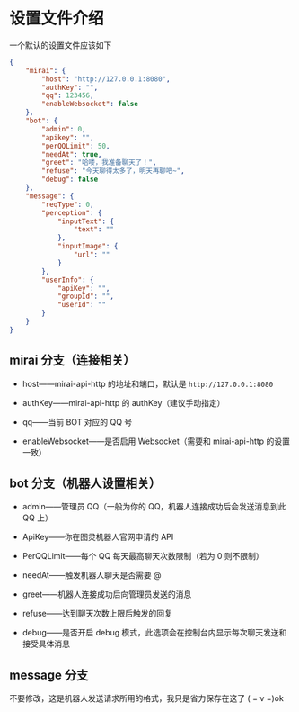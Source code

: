 # 设置文件介绍

一个默认的设置文件应该如下

``` json
{
    "mirai": {
        "host": "http://127.0.0.1:8080",
        "authKey": "",
        "qq": 123456,
        "enableWebsocket": false
    },
    "bot": {
        "admin": 0,
        "apikey": "",
        "perQQLimit": 50,
        "needAt": true,
        "greet": "哈喽，我准备聊天了！",
        "refuse": "今天聊得太多了，明天再聊吧~",
        "debug": false
    },
    "message": {
        "reqType": 0,
        "perception": {
            "inputText": {
                "text": ""
            },
            "inputImage": {
                "url": ""
            }
        },
        "userInfo": {
            "apiKey": "",
            "groupId": "",
            "userId": ""
        }
    }
}
```

## mirai 分支（连接相关）

- host——mirai-api-http 的地址和端口，默认是 `http://127.0.0.1:8080`

- authKey——mirai-api-http 的 authKey（建议手动指定）

- qq——当前 BOT 对应的 QQ 号

- enableWebsocket——是否启用 Websocket（需要和 mirai-api-http 的设置一致）

## bot 分支（机器人设置相关）

- admin——管理员 QQ（一般为你的 QQ，机器人连接成功后会发送消息到此 QQ 上）

- ApiKey——你在图灵机器人官网申请的 API

- PerQQLimit——每个 QQ 每天最高聊天次数限制（若为 0 则不限制）

- needAt——触发机器人聊天是否需要 @

- greet——机器人连接成功后向管理员发送的消息

- refuse——达到聊天次数上限后触发的回复

- debug——是否开启 debug 模式，此选项会在控制台内显示每次聊天发送和接受具体消息

## message 分支

不要修改，这是机器人发送请求所用的格式，我只是省力保存在这了 ( = v =)ok
